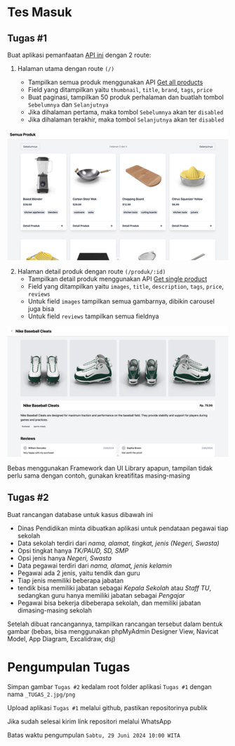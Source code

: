 # Tes Masuk

## Tugas #1

Buat aplikasi pemanfaatan [API ini](https://dummyjson.com/docs/products) dengan 2 route:

1. Halaman utama dengan route `(/)`

   - Tampilkan semua produk menggunakan API [Get all products](https://dummyjson.com/docs/products#products-all)
   - Field yang ditampilkan yaitu `thumbnail`, `title`, `brand`, `tags`, `price`
   - Buat paginasi, tampilkan 50 produk perhalaman dan buatlah tombol `Sebelumnya` dan `Selanjutnya`
   - Jika dihalaman pertama, maka tombol `Sebelumnya` akan ter `disabled`
   - Jika dihalaman terakhir, maka tombol `Selanjutnya` akan ter `disabled`

![main-page](/public/images/sample-1.png)

2. Halaman detail produk dengan route `(/produk/:id)`
   - Tampilkan detail produk menggunakan API [Get single product](https://dummyjson.com/docs/products#products-single)
   - Field yang ditampilkan yaitu `images`, `title`, `description`, `tags`, `price`, `reviews`
   - Untuk field `images` tampilkan semua gambarnya, dibikin carousel juga bisa
   - Untuk field `reviews` tampilkan semua fieldnya

![detail-page](/public/images/sample-2.png)

Bebas menggunakan Framework dan UI Library apapun, tampilan tidak perlu sama dengan contoh, gunakan kreatifitas masing-masing

## Tugas #2

Buat rancangan database untuk kasus dibawah ini

- Dinas Pendidikan minta dibuatkan aplikasi untuk pendataan pegawai tiap sekolah
- Data sekolah terdiri dari _nama, alamat, tingkat, jenis (Negeri, Swasta)_
- Opsi tingkat hanya _TK/PAUD, SD, SMP_
- Opsi jenis hanya _Negeri, Swasta_
- Data pegawai terdiri dari _nama, alamat, jenis kelamin_
- Pegawai ada 2 jenis, yaitu tendik dan guru
- Tiap jenis memiliki beberapa jabatan
- tendik bisa memiliki jabatan sebagai _Kepala Sekolah_ atau _Staff TU_, sedangkan guru hanya memiliki jabatan sebagai _Pengajar_
- Pegawai bisa bekerja dibeberapa sekolah, dan memiliki jabatan dimasing-masing sekolah

Setelah dibuat rancangannya, tampilkan rancangan tersebut dalam bentuk gambar (bebas, bisa menggunakan phpMyAdmin Designer View, Navicat Model, App Diagram, Excalidraw, dsj)

# Pengumpulan Tugas

Simpan gambar `Tugas #2` kedalam root folder aplikasi `Tugas #1` dengan nama `_TUGAS_2.jpg/png`

Upload aplikasi `Tugas #1` melalui github, pastikan repositorinya publik

Jika sudah selesai kirim link repositori melalui WhatsApp

Batas waktu pengumpulan `Sabtu, 29 Juni 2024 10:00 WITA`
